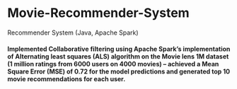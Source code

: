 # Movie-Recommender-System
Recommender System (Java, Apache Spark)

#### Implemented Collaborative filtering using Apache Spark’s implementation of Alternating least squares (ALS) algorithm on the Movie lens 1M dataset (1 million ratings from 6000 users on 4000 movies) – achieved a Mean Square Error (MSE) of 0.72 for the model predictions and generated top 10 movie recommendations for each user.
